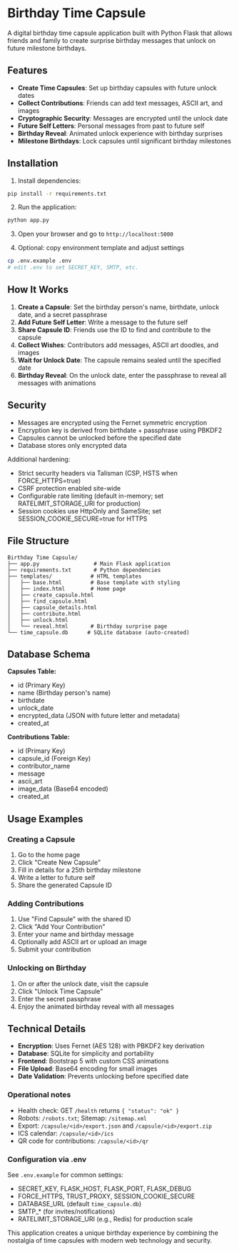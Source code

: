 # Birthday Time Capsule

A digital birthday time capsule application built with Python Flask that allows friends and family to create surprise birthday messages that unlock on future milestone birthdays.

## Features

- **Create Time Capsules**: Set up birthday capsules with future unlock dates
- **Collect Contributions**: Friends can add text messages, ASCII art, and images
- **Cryptographic Security**: Messages are encrypted until the unlock date
- **Future Self Letters**: Personal messages from past to future self
- **Birthday Reveal**: Animated unlock experience with birthday surprises
- **Milestone Birthdays**: Lock capsules until significant birthday milestones

## Installation

1. Install dependencies:
```bash
pip install -r requirements.txt
```

2. Run the application:
```bash
python app.py
```

3. Open your browser and go to `http://localhost:5000`

4. Optional: copy environment template and adjust settings
```bash
cp .env.example .env
# edit .env to set SECRET_KEY, SMTP, etc.
```

## How It Works

1. **Create a Capsule**: Set the birthday person's name, birthdate, unlock date, and a secret passphrase
2. **Add Future Self Letter**: Write a message to the future self
3. **Share Capsule ID**: Friends use the ID to find and contribute to the capsule
4. **Collect Wishes**: Contributors add messages, ASCII art doodles, and images
5. **Wait for Unlock Date**: The capsule remains sealed until the specified date
6. **Birthday Reveal**: On the unlock date, enter the passphrase to reveal all messages with animations

## Security

- Messages are encrypted using the Fernet symmetric encryption
- Encryption key is derived from birthdate + passphrase using PBKDF2
- Capsules cannot be unlocked before the specified date
- Database stores only encrypted data

Additional hardening:
- Strict security headers via Talisman (CSP, HSTS when FORCE_HTTPS=true)
- CSRF protection enabled site-wide
- Configurable rate limiting (default in-memory; set RATELIMIT_STORAGE_URI for production)
- Session cookies use HttpOnly and SameSite; set SESSION_COOKIE_SECURE=true for HTTPS

## File Structure

```
Birthday Time Capsule/
├── app.py                 # Main Flask application
├── requirements.txt       # Python dependencies
├── templates/            # HTML templates
│   ├── base.html         # Base template with styling
│   ├── index.html        # Home page
│   ├── create_capsule.html
│   ├── find_capsule.html
│   ├── capsule_details.html
│   ├── contribute.html
│   ├── unlock.html
│   └── reveal.html       # Birthday surprise page
└── time_capsule.db      # SQLite database (auto-created)
```

## Database Schema

**Capsules Table:**
- id (Primary Key)
- name (Birthday person's name)
- birthdate
- unlock_date
- encrypted_data (JSON with future letter and metadata)
- created_at

**Contributions Table:**
- id (Primary Key)
- capsule_id (Foreign Key)
- contributor_name
- message
- ascii_art
- image_data (Base64 encoded)
- created_at

## Usage Examples

### Creating a Capsule
1. Go to the home page
2. Click "Create New Capsule"
3. Fill in details for a 25th birthday milestone
4. Write a letter to future self
5. Share the generated Capsule ID

### Adding Contributions
1. Use "Find Capsule" with the shared ID
2. Click "Add Your Contribution"
3. Enter your name and birthday message
4. Optionally add ASCII art or upload an image
5. Submit your contribution

### Unlocking on Birthday
1. On or after the unlock date, visit the capsule
2. Click "Unlock Time Capsule"
3. Enter the secret passphrase
4. Enjoy the animated birthday reveal with all messages

## Technical Details

- **Encryption**: Uses Fernet (AES 128) with PBKDF2 key derivation
- **Database**: SQLite for simplicity and portability
- **Frontend**: Bootstrap 5 with custom CSS animations
- **File Upload**: Base64 encoding for small images
- **Date Validation**: Prevents unlocking before specified date

### Operational notes
- Health check: GET `/health` returns `{ "status": "ok" }`
- Robots: `/robots.txt`; Sitemap: `/sitemap.xml`
- Export: `/capsule/<id>/export.json` and `/capsule/<id>/export.zip`
- ICS calendar: `/capsule/<id>/ics`
- QR code for contributions: `/capsule/<id>/qr`

### Configuration via .env
See `.env.example` for common settings:
- SECRET_KEY, FLASK_HOST, FLASK_PORT, FLASK_DEBUG
- FORCE_HTTPS, TRUST_PROXY, SESSION_COOKIE_SECURE
- DATABASE_URL (default `time_capsule.db`)
- SMTP_* (for invites/notifications)
- RATELIMIT_STORAGE_URI (e.g., Redis) for production scale

This application creates a unique birthday experience by combining the nostalgia of time capsules with modern web technology and security.

